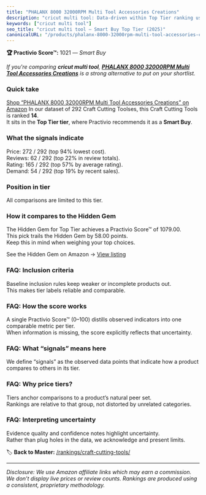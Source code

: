 ```yaml
---
title: "PHALANX 8000 32000RPM Multi Tool Accessories Creations"
description: "cricut multi tool: Data-driven within Top Tier ranking using the Practivio Score™. Positioned by quality, value, demand, findability, momentum."
keywords: ["cricut multi tool"]
seo_title: "cricut multi tool — Smart Buy Top Tier (2025)"
canonicalURL: "/products/phalanx-8000-32000rpm-multi-tool-accessories-creations-B09QXBC6XL/"
---
```


**🏆 Practivio Score™:** 1021 — _Smart Buy_


*If you're comparing **cricut multi tool**, **[PHALANX 8000 32000RPM Multi Tool Accessories Creations](https://www.amazon.com/dp/B09QXBC6XL?tag=practivio-20)** is a strong alternative to put on your shortlist.*
### Quick take
[Shop “PHALANX 8000 32000RPM Multi Tool Accessories Creations” on Amazon](https://www.amazon.com/dp/B09QXBC6XL?tag=practivio-20)
In our dataset of 292 Craft Cutting Toolses, this Craft Cutting Tools is ranked **14**.  
It sits in the **Top Tier tier**, where Practivio recommends it as a **Smart Buy**.

### What the signals indicate
Price: 272 / 292 (top 94% lowest cost).  
Reviews: 62 / 292 (top 22% in review totals).  
Rating: 165 / 292 (top 57% by average rating).  
Demand: 54 / 292 (top 19% by recent sales).

### Position in tier
All comparisons are limited to this tier.

### How it compares to the Hidden Gem
The Hidden Gem for Top Tier achieves a Practivio Score™ of 1079.00.  
This pick trails the Hidden Gem by 58.00 points.  
Keep this in mind when weighing your top choices.  

See the Hidden Gem on Amazon → [View listing](https://www.amazon.com/dp/B016LDV41S?tag=practivio-20)

### FAQ: Inclusion criteria
Baseline inclusion rules keep weaker or incomplete products out.  
This makes tier labels reliable and comparable.

### FAQ: How the score works
A single Practivio Score™ (0–100) distills observed indicators into one comparable metric per tier.  
When information is missing, the score explicitly reflects that uncertainty.

### FAQ: What “signals” means here
We define “signals” as the observed data points that indicate how a product compares to others in its tier.

### FAQ: Why price tiers?
Tiers anchor comparisons to a product’s natural peer set.  
Rankings are relative to that group, not distorted by unrelated categories.

### FAQ: Interpreting uncertainty
Evidence quality and confidence notes highlight uncertainty.  
Rather than plug holes in the data, we acknowledge and present limits.


🏷️ **Back to Master:** [/rankings/craft-cutting-tools/](/rankings/craft-cutting-tools/)

---
_Disclosure: We use Amazon affiliate links which may earn a commission. We don’t display live prices or review counts. Rankings are produced using a consistent, proprietary methodology._
